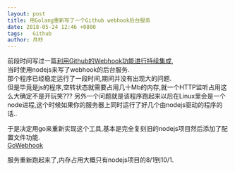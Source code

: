 ```yaml
---
layout: post
title: 用Golang重新写了一个Github webhook后台服务
date: 2018-05-24 12:46 +0800
tags:   Github
author: 月杪
---
```



前段时间写过一篇[利用Github的Webhook功能进行持续集成](https://moonagic.com/continuous-integration-with-github-webhook/),  
当时使用nodejs来写了webhook的后台服务.  
那个程序已经稳定运行了一段时间,期间并没有出现大的问题.  
但是毕竟是js的程序,空转状态就需要占用几十Mb的内存,就一个HTTP监听占用这么大确定不是开玩笑???
另外一个问题就是该程序跑起来以后在Linux里会是一个node进程,这个时候如果你的服务器上同时运行了好几个由nodejs驱动的程序的话..

于是决定用go来重新实现这个工具,基本是完全复刻旧的nodejs项目然后添加了配置文件功能.  
[GoWebhook](https://github.com/moonagic/GoWebhook)

服务重新跑起来了,内存占用大概只有nodejs项目的8/1到10/1.
